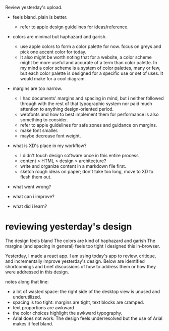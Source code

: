 Review yesterday's upload.
- feels bland. plain is better.
  - refer to apple design guidelines for ideas/reference.
- colors are minimal but haphazard and garish.
  - use apple colors to form a color palette for now. focus on greys and pick one accent color for today.
  - It also might be worth noting that for a website, a color scheme might be more useful and accurate of a term than color palette. In my mind a color scheme is a system of color palettes, many or few, but each color palette is designed for a specific use or set of uses. It would make for a cool diagram.
- margins are too narrow.
  - I had documents' margins and spacing in mind, but i neither followed through with the rest of that typographic system nor paid much attention to anything design-oriented period.
  - webfonts and how to best implement them for performance is also something to consider.
  - refer to apple guidelines for safe zones and guidance on margins.
  - make font smaller.
  - maybe decrease font weight.
- what is XD's place in my workflow?
  - I didn't touch design software once in this entire process
  - content > HTML > design > architecture?
  - write and organize content in a markdown file first.
  - sketch rough ideas on paper; don't take too long, move to XD to flesh them out.

- what went wrong?
- what can i improve?
- what did i learn?

# reviewing yesterday's design

The design feels bland
The colors are kind of haphazard and garish
The margins (and spacing in general) feels too tight
I designed this in-browser.

Yesterday, I made a react app. I am using today's app to review, critique, and incrementally improve yesterday's design. Below are identified shortcomings and brief discussions of how to address them or how they were addressed in this design.

notes along that line:
- a lot of wasted space: the right side of the desktop view is unused and underutilized.
- spacing is too tight: margins are tight, text blocks are cramped.
- text proportions are awkward
- the color choices highlight the awkward typography.
- Arial does not work: The design feels underresolved but the use of Arial makes it feel bland.
